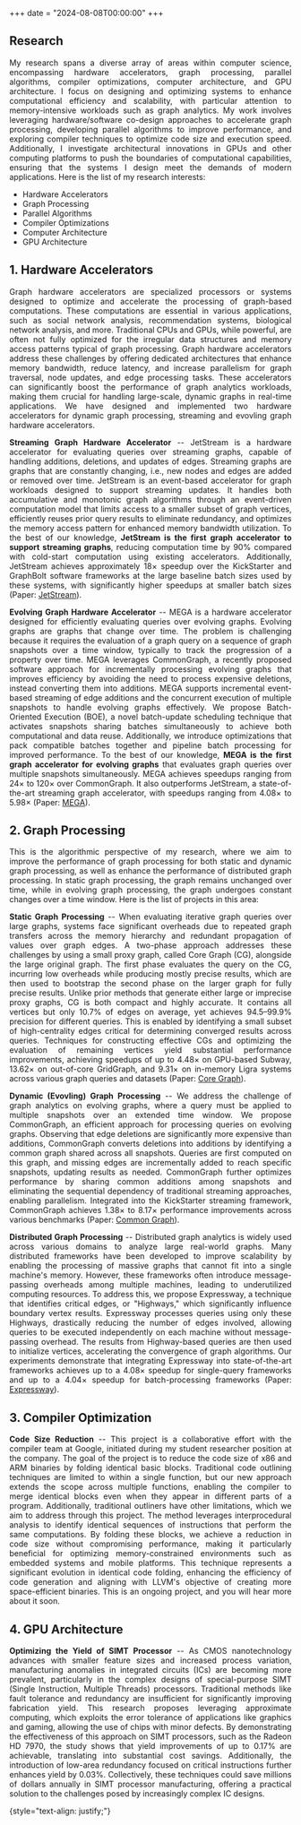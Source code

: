 +++
date = "2024-08-08T00:00:00"
+++

<div style="text-align: justify;">

## Research 
My research spans a diverse array of areas within computer science, encompassing hardware accelerators, graph processing, parallel algorithms, compiler optimizations, computer architecture, and GPU architecture. I focus on designing and optimizing systems to enhance computational efficiency and scalability, with particular attention to memory-intensive workloads such as graph analytics. My work involves leveraging hardware/software co-design approaches to accelerate graph processing, developing parallel algorithms to improve performance, and exploring compiler techniques to optimize code size and execution speed. Additionally, I investigate architectural innovations in GPUs and other computing platforms to push the boundaries of computational capabilities, ensuring that the systems I design meet the demands of modern applications. Here is the list of my research interests:

- Hardware Accelerators
- Graph Processing
- Parallel Algorithms
- Compiler Optimizations
- Computer Architecture
- GPU Architecture

## 1. Hardware Accelerators
Graph hardware accelerators are specialized processors or systems designed to optimize and accelerate the processing of graph-based computations. These computations are essential in various applications, such as social network analysis, recommendation systems, biological network analysis, and more. Traditional CPUs and GPUs, while powerful, are often not fully optimized for the irregular data structures and memory access patterns typical of graph processing. Graph hardware accelerators address these challenges by offering dedicated architectures that enhance memory bandwidth, reduce latency, and increase parallelism for graph traversal, node updates, and edge processing tasks. These accelerators can significantly boost the performance of graph analytics workloads, making them crucial for handling large-scale, dynamic graphs in real-time applications. We have designed and implemented two hardware accelerators for dynamic graph processing, streaming and evovling graph hardware accelerators. 

**Streaming Graph Hardware Accelerator** -- JetStream is a hardware accelerator for evaluating queries over streaming graphs, capable of handling additions, deletions, and updates of edges. Streaming graphs are graphs that are constantly changing, i.e., new nodes and edges are added or removed over time. JetStream is an event-based accelerator for graph workloads designed to support streaming updates. It handles both accumulative and monotonic graph algorithms through an event-driven computation model that limits access to a smaller subset of graph vertices, efficiently reuses prior query results to eliminate redundancy, and optimizes the memory access pattern for enhanced memory bandwidth utilization. To the best of our knowledge, **JetStream is the first graph accelerator to support streaming graphs**, reducing computation time by 90% compared with cold-start computation using existing accelerators. Additionally, JetStream achieves approximately 18× speedup over the KickStarter and GraphBolt software frameworks at the large baseline batch sizes used by these systems, with significantly higher speedups at smaller batch sizes (Paper: [JetStream](https://dl.acm.org/doi/abs/10.1145/3466752.3480126)).

**Evolving Graph Hardware Accelerator** -- MEGA is a hardware accelerator designed for efficiently evaluating queries over evolving graphs. Evolving graphs are graphs that change over time. The problem is challenging because it requires the evaluation of a graph query on a sequence of graph snapshots over a time window, typically to track the progression of a property over time. MEGA leverages CommonGraph, a recently proposed software approach for incrementally processing evolving graphs that improves efficiency by avoiding the need to process expensive deletions, instead converting them into additions. MEGA supports incremental event-based streaming of edge additions and the concurrent execution of multiple snapshots to handle evolving graphs effectively. We propose Batch-Oriented Execution (BOE), a novel batch-update scheduling technique that activates snapshots sharing batches simultaneously to achieve both computational and data reuse. Additionally, we introduce optimizations that pack compatible batches together and pipeline batch processing for improved performance. To the best of our knowledge, **MEGA is the first graph accelerator for evolving graphs** that evaluates graph queries over multiple snapshots simultaneously. MEGA achieves speedups ranging from 24× to 120× over CommonGraph. It also outperforms JetStream, a state-of-the-art streaming graph accelerator, with speedups ranging from 4.08× to 5.98× (Paper: [MEGA](https://dl.acm.org/doi/abs/10.1145/3613424.3614260)).

## 2. Graph Processing
This is the algorithmic perspective of my research, where we aim to improve the performance of graph processing for both static and dynamic graph processing, as well as enhance the performance of distributed graph processing. In static graph processing, the graph remains unchanged over time, while in evolving graph processing, the graph undergoes constant changes over a time window. Here is the list of projects in this area:

**Static Graph Processing** -- When evaluating iterative graph queries over large graphs, systems face significant overheads due to repeated graph transfers across the memory hierarchy and redundant propagation of values over graph edges. A two-phase approach addresses these challenges by using a small proxy graph, called Core Graph (CG), alongside the large original graph. The first phase evaluates the query on the CG, incurring low overheads while producing mostly precise results, which are then used to bootstrap the second phase on the larger graph for fully precise results. Unlike prior methods that generate either large or imprecise proxy graphs, CG is both compact and highly accurate. It contains all vertices but only 10.7% of edges on average, yet achieves 94.5–99.9% precision for different queries. This is enabled by identifying a small subset of high-centrality edges critical for determining converged results across queries. Techniques for constructing effective CGs and optimizing the evaluation of remaining vertices yield substantial performance improvements, achieving speedups of up to 4.48× on GPU-based Subway, 13.62× on out-of-core GridGraph, and 9.31× on in-memory Ligra systems across various graph queries and datasets (Paper: [Core Graph](https://dl.acm.org/doi/abs/10.1145/3627703.3629571)).

**Dynamic (Evovling) Graph Processing** -- We address the challenge of graph analytics on evolving graphs, where a query must be applied to multiple snapshots over an extended time window. We propose CommonGraph, an efficient approach for processing queries on evolving graphs. Observing that edge deletions are significantly more expensive than additions, CommonGraph converts deletions into additions by identifying a common graph shared across all snapshots. Queries are first computed on this graph, and missing edges are incrementally added to reach specific snapshots, updating results as needed. CommonGraph further optimizes performance by sharing common additions among snapshots and eliminating the sequential dependency of traditional streaming approaches, enabling parallelism. Integrated into the KickStarter streaming framework, CommonGraph achieves 1.38× to 8.17× performance improvements across various benchmarks (Paper: [Common Graph](https://dl.acm.org/doi/abs/10.1145/3575693.3575713)).

**Distributed Graph Processing** -- Distributed graph analytics is widely used across various domains to analyze large real-world graphs. Many distributed frameworks have been developed to improve scalability by enabling the processing of massive graphs that cannot fit into a single machine's memory. However, these frameworks often introduce message-passing overheads among multiple machines, leading to underutilized computing resources. To address this, we propose Expressway, a technique that identifies critical edges, or "Highways," which significantly influence boundary vertex results. Expressway processes queries using only these Highways, drastically reducing the number of edges involved, allowing queries to be executed independently on each machine without message-passing overhead. The results from Highway-based queries are then used to initialize vertices, accelerating the convergence of graph algorithms. Our experiments demonstrate that integrating Expressway into state-of-the-art frameworks achieves up to a 4.08× speedup for single-query frameworks and up to a 4.04× speedup for batch-processing frameworks (Paper: [Expressway](https://ieeexplore.ieee.org/abstract/document/10386860)).

## 3. Compiler Optimization
**Code Size Reduction** -- This project is a collaborative effort with the compiler team at Google, initiated during my student researcher position at the company. The goal of the project is to reduce the code size of x86 and ARM binaries by folding identical basic blocks. Traditional code outlining techniques are limited to within a single function, but our new approach extends the scope across multiple functions, enabling the compiler to merge identical blocks even when they appear in different parts of a program. Additionally, traditional outliners have other limitations, which we aim to address through this project. The method leverages interprocedural analysis to identify identical sequences of instructions that perform the same computations. By folding these blocks, we achieve a reduction in code size without compromising performance, making it particularly beneficial for optimizing memory-constrained environments such as embedded systems and mobile platforms. This technique represents a significant evolution in identical code folding, enhancing the efficiency of code generation and aligning with LLVM's objective of creating more space-efficient binaries. This is an ongoing project, and you will hear more about it soon.

## 4. GPU Architecture
**Optimizing the Yield of SIMT Processor** -- As CMOS nanotechnology advances with smaller feature sizes and increased process variation, manufacturing anomalies in integrated circuits (ICs) are becoming more prevalent, particularly in the complex designs of special-purpose SIMT (Single Instruction, Multiple Threads) processors. Traditional methods like fault tolerance and redundancy are insufficient for significantly improving fabrication yield. This research proposes leveraging approximate computing, which exploits the error tolerance of applications like graphics and gaming, allowing the use of chips with minor defects. By demonstrating the effectiveness of this approach on SIMT processors, such as the Radeon HD 7970, the study shows that yield improvements of up to 0.17% are achievable, translating into substantial cost savings. Additionally, the introduction of low-area redundancy focused on critical instructions further enhances yield by 0.03%. Collectively, these techniques could save millions of dollars annually in SIMT processor manufacturing, offering a practical solution to the challenges posed by increasingly complex IC designs.

{style="text-align: justify;"}
